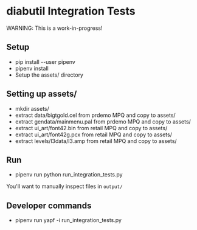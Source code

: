 # diabutil Integration Tests

WARNING: This is a work-in-progress!

## Setup

* pip install --user pipenv
* pipenv install
* Setup the assets/ directory

## Setting up assets/

* mkdir assets/
* extract data/bigtgold.cel from prdemo MPQ and copy to assets/
* extract gendata/mainmenu.pal from prdemo MPQ and copy to assets/
* extract ui_art/font42.bin from retail MPQ and copy to assets/
* extract ui_art/font42g.pcx from retail MPQ and copy to assets/
* extract levels/l3data/l3.amp from retail MPQ and copy to assets/

## Run

* pipenv run python run_integration_tests.py

You'll want to manually inspect files in `output/`

## Developer commands

* pipenv run yapf -i run_integration_tests.py